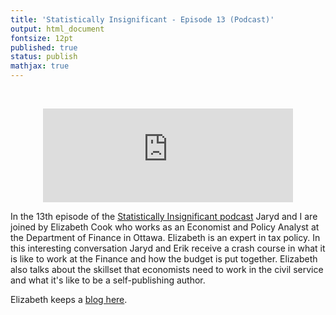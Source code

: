 ```yaml
---
title: 'Statistically Insignificant - Episode 13 (Podcast)'
output: html_document
fontsize: 12pt
published: true
status: publish
mathjax: true
---
```


<br>
<p align="center">
	<iframe src="https://podcasters.spotify.com/pod/show/statisticallyinsig/embed/episodes/Finance-and-Ottawa-e1to6l7/a-a971vep" height="150px" width="400px" frameborder="0" scrolling="no"></iframe>
</p>



In the 13th episode of the [Statistically Insignificant podcast](https://podcasters.spotify.com/pod/show/statisticallyinsig/) Jaryd and I are joined by Elizabeth Cook who works as an Economist and Policy Analyst at the Department of Finance in Ottawa. Elizabeth is an expert in tax policy. In this interesting conversation Jaryd and Erik receive a crash course in what it is like to work at the Finance and how the budget is put together. Elizabeth also talks about the skillset that economists need to work in the civil service and what it's like to be a self-publishing author.

Elizabeth keeps a [blog here](https://serialoutlet.wordpress.com/). 